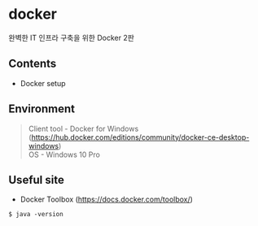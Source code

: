 # docker
완벽한 IT 인프라 구축을 위한 Docker 2판

## Contents
- Docker setup

## Environment
> Client tool - Docker for Windows (https://hub.docker.com/editions/community/docker-ce-desktop-windows)<br />
OS - Windows 10 Pro

## Useful site
- Docker Toolbox (https://docs.docker.com/toolbox/)

`$ java -version`

